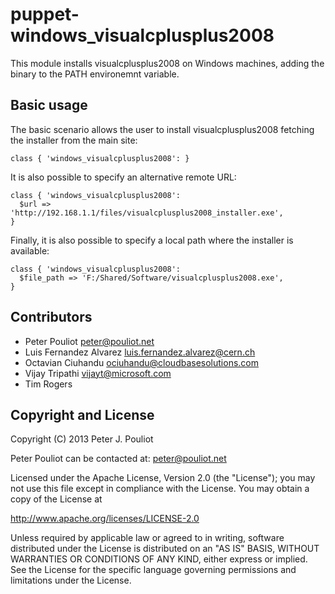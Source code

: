 puppet-windows_visualcplusplus2008
==============
This module installs visualcplusplus2008 on Windows machines, adding the binary to the PATH environemnt variable.

Basic usage
-----------
The basic scenario allows the user to install visualcplusplus2008 fetching the installer from the main site:

    class { 'windows_visualcplusplus2008': }

It is also possible to specify an alternative remote URL:

    class { 'windows_visualcplusplus2008':
      $url => 'http://192.168.1.1/files/visualcplusplus2008_installer.exe',
    }

Finally, it is also possible to specify a local path where the installer is available:

    class { 'windows_visualcplusplus2008':
      $file_path => 'F:/Shared/Software/visualcplusplus2008.exe',
    }

Contributors
------------
 * Peter Pouliot <peter@pouliot.net>
 * Luis Fernandez Alvarez <luis.fernandez.alvarez@cern.ch>
 * Octavian Ciuhandu <ociuhandu@cloudbasesolutions.com>
 * Vijay Tripathi <vijayt@microsoft.com>
 * Tim Rogers


Copyright and License
---------------------

Copyright (C) 2013 Peter J. Pouliot

Peter Pouliot can be contacted at: peter@pouliot.net

Licensed under the Apache License, Version 2.0 (the "License");
you may not use this file except in compliance with the License.
You may obtain a copy of the License at

  http://www.apache.org/licenses/LICENSE-2.0

Unless required by applicable law or agreed to in writing, software
distributed under the License is distributed on an "AS IS" BASIS,
WITHOUT WARRANTIES OR CONDITIONS OF ANY KIND, either express or implied.
See the License for the specific language governing permissions and
limitations under the License.
 
